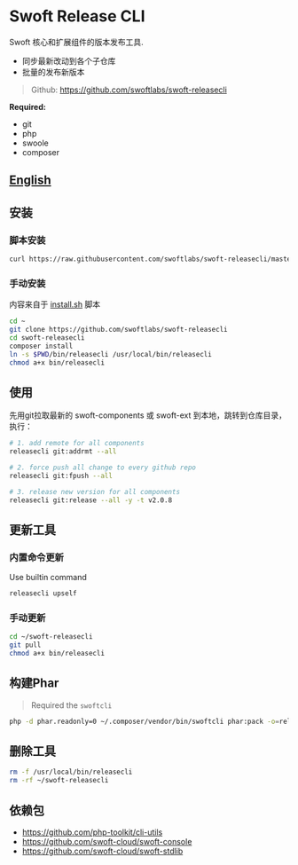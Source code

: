 # Swoft Release CLI

Swoft 核心和扩展组件的版本发布工具.

- 同步最新改动到各个子仓库
- 批量的发布新版本

> Github: https://github.com/swoftlabs/swoft-releasecli

**Required:**

- git
- php
- swoole
- composer

## [English](README.md)

## 安装

### 脚本安装

```bash
curl https://raw.githubusercontent.com/swoftlabs/swoft-releasecli/master/install.sh | bash
```

### 手动安装

内容来自于 [install.sh](install.sh) 脚本

```bash
cd ~
git clone https://github.com/swoftlabs/swoft-releasecli
cd swoft-releasecli
composer install
ln -s $PWD/bin/releasecli /usr/local/bin/releasecli
chmod a+x bin/releasecli
```

## 使用

先用git拉取最新的 swoft-components 或 swoft-ext 到本地，跳转到仓库目录，执行：

```bash
# 1. add remote for all components
releasecli git:addrmt --all

# 2. force push all change to every github repo
releasecli git:fpush --all

# 3. release new version for all components
releasecli git:release --all -y -t v2.0.8
```

## 更新工具

### 内置命令更新

Use builtin command

```bash
releasecli upself
```

### 手动更新

```bash
cd ~/swoft-releasecli
git pull
chmod a+x bin/releasecli
```

## 构建Phar

> Required the `swoftcli`

```bash
php -d phar.readonly=0 ~/.composer/vendor/bin/swoftcli phar:pack -o=releasecli.phar
```

## 删除工具

```bash
rm -f /usr/local/bin/releasecli
rm -rf ~/swoft-releasecli
```

## 依赖包

- https://github.com/php-toolkit/cli-utils
- https://github.com/swoft-cloud/swoft-console
- https://github.com/swoft-cloud/swoft-stdlib
